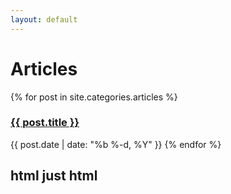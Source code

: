 ```yaml
---
layout: default
---
```


# Articles

<p>
{% for post in site.categories.articles %}  
<h3><a href="{{ post.url | prepend: site.baseurl }}">{{ post.title }}</a></h3>  
<time>{{ post.date | date: "%b %-d, %Y" }}</time>  
{% endfor %}
</p>

## html just html
